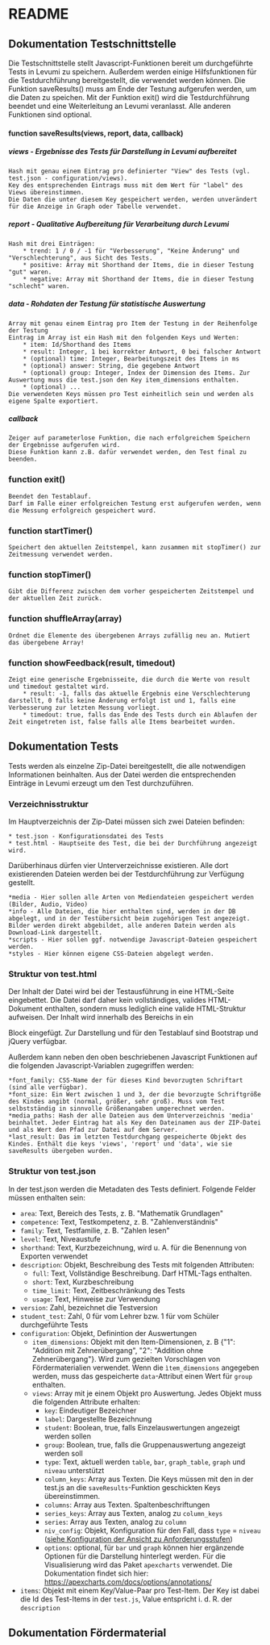 # README

## Dokumentation Testschnittstelle

Die Testschnittstelle stellt Javascript-Funktionen bereit um durchgeführte Tests in Levumi zu speichern.
Außerdem werden einige Hilfsfunktionen für die Testdurchführung bereitgestellt, die verwendet werden können.
Die Funktion saveResults() muss am Ende der Testung aufgerufen werden, um die Daten zu speichen.
Mit der Funktion exit() wird die Testdurchführung beendet und eine Weiterleitung an Levumi veranlasst.
Alle anderen Funktionen sind optional.

#### function saveResults(views, report, data, callback)

##### views - Ergebnisse des Tests für Darstellung in Levumi aufbereitet

    Hash mit genau einem Eintrag pro definierter "View" des Tests (vgl. test.json - configuration/views).
    Key des entsprechenden Eintrags muss mit dem Wert für "label" des Views übereinstimmen.
    Die Daten die unter diesem Key gespeichert werden, werden unverändert für die Anzeige in Graph oder Tabelle verwendet.

##### report - Qualitative Aufbereitung für Verarbeitung durch Levumi

    Hash mit drei Einträgen:
    	* trend: 1 / 0 / -1 für "Verbesserung", "Keine Änderung" und "Verschlechterung", aus Sicht des Tests.
    	* positive: Array mit Shorthand der Items, die in dieser Testung "gut" waren.
    	* negative: Array mit Shorthand der Items, die in dieser Testung "schlecht" waren.

##### data - Rohdaten der Testung für statistische Auswertung

    Array mit genau einem Eintrag pro Item der Testung in der Reihenfolge der Testung
    Eintrag im Array ist ein Hash mit den folgenden Keys und Werten:
    	* item: Id/Shorthand des Items
    	* result: Integer, 1 bei korrekter Antwort, 0 bei falscher Antwort
    	* (optional) time: Integer, Bearbeitungszeit des Items in ms
    	* (optional) answer: String, die gegebene Antwort
    	* (optional) group: Integer, Index der Dimension des Items. Zur Auswertung muss die test.json den Key item_dimensions enthalten.
        * (optional) ...
    Die verwendeten Keys müssen pro Test einheitlich sein und werden als eigene Spalte exportiert.

##### callback

    Zeiger auf parameterlose Funktion, die nach erfolgreichem Speichern der Ergebnisse aufgerufen wird.
    Diese Funktion kann z.B. dafür verwendet werden, den Test final zu beenden.

### function exit()

    Beendet den Testablauf.
    Darf im Falle einer erfolgreichen Testung erst aufgerufen werden, wenn die Messung erfolgreich gespeichert wurd.

### function startTimer()

    Speichert den aktuellen Zeitstempel, kann zusammen mit stopTimer() zur Zeitmessung verwendet werden.

### function stopTimer()

    Gibt die Differenz zwischen dem vorher gespeicherten Zeitstempel und der aktuellen Zeit zurück.

### function shuffleArray(array)

    Ordnet die Elemente des übergebenen Arrays zufällig neu an. Mutiert das übergebene Array!

### function showFeedback(result, timedout)

    Zeigt eine generische Ergebnisseite, die durch die Werte von result und timedout gestaltet wird.
        * result: -1, falls das aktuelle Ergebnis eine Verschlechterung darstellt, 0 falls keine Änderung erfolgt ist und 1, falls eine Verbesserung zur letzten Messung vorliegt.
        * timedout: true, falls das Ende des Tests durch ein Ablaufen der Zeit eingetreten ist, false falls alle Items bearbeitet wurden.

## Dokumentation Tests

Tests werden als einzelne Zip-Datei bereitgestellt, die alle notwendigen Informationen beinhalten.
Aus der Datei werden die entsprechenden Einträge in Levumi erzeugt um den Test durchzuführen.

### Verzeichnisstruktur

Im Hauptverzeichnis der Zip-Datei müssen sich zwei Dateien befinden:

    * test.json - Konfigurationsdatei des Tests
    * test.html - Hauptseite des Test, die bei der Durchführung angezeigt wird.

Darüberhinaus dürfen vier Unterverzeichnisse existieren. Alle dort existierenden Dateien werden bei der Testdurchführung zur Verfügung gestellt.

    *media - Hier sollen alle Arten von Mediendateien gespeichert werden (Bilder, Audio, Video)
    *info - Alle Dateien, die hier enthalten sind, werden in der DB abgelegt, und in der Testübersicht beim zugehörigen Test angezeigt. Bilder werden direkt abgebildet, alle anderen Datein werden als Download-Link dargestellt.
    *scripts - Hier sollen ggf. notwendige Javascript-Dateien gespeichert werden.
    *styles - Hier können eigene CSS-Dateien abgelegt werden.

### Struktur von test.html

Der Inhalt der Datei wird bei der Testausführung in eine HTML-Seite eingebettet.
Die Datei darf daher kein vollständiges, valides HTML-Dokument enthalten, sondern muss lediglich eine valide HTML-Struktur aufweisen.
Der Inhalt wird innerhalb des <body> Bereichs in ein <div> Block eingefügt.
Zur Darstellung und für den Testablauf sind Bootstrap und jQuery verfügbar.

Außerdem kann neben den oben beschriebenen Javascript Funktionen auf die folgenden Javascript-Variablen zugegriffen werden:

    *font_family: CSS-Name der für dieses Kind bevorzugten Schriftart (sind alle verfügbar).
    *font_size: Ein Wert zwischen 1 und 3, der die bevorzugte Schriftgröße des Kindes angibt (normal, größer, sehr groß). Muss vom Test selbstständig in sinnvolle Größenangaben umgerechnet werden.
    *media_paths: Hash der alle Dateien aus dem Unterverzeichnis 'media' beinhaltet. Jeder Eintrag hat als Key den Dateinamen aus der ZIP-Datei und als Wert den Pfad zur Datei auf dem Server.
    *last_result: Das im letzten Testdurchgang gespeicherte Objekt des Kindes. Enthält die keys 'views', 'report' und 'data', wie sie saveResults übergeben wurden.

### Struktur von test.json

In der test.json werden die Metadaten des Tests definiert. Folgende Felder müssen enthalten sein:

- `area`: Text, Bereich des Tests, z. B. "Mathematik Grundlagen"
- `competence`: Text, Testkompetenz, z. B. "Zahlenverständnis"
- `family`: Text, Testfamilie, z. B. "Zahlen lesen"
- `level`: Text, Niveaustufe
- `shorthand`: Text, Kurzbezeichnung, wird u. A. für die Benennung von Exporten verwendet
- `description`: Objekt, Beschreibung des Tests mit folgenden Attributen:
  - `full`: Text, Vollständige Beschreibung. Darf HTML-Tags enthalten.
  - `short`: Text, Kurzbeschreibung
  - `time_limit`: Text, Zeitbeschränkung des Tests
  - `usage`: Text, Hinweise zur Verwendung
- `version`: Zahl, bezeichnet die Testversion
- `student_test`: Zahl, 0 für vom Lehrer bzw. 1 für vom Schüler durchgeführte Tests
- `configuration`: Objekt, Definintion der Auswertungen
  - `item_dimensions`: Objekt mit den Item-Dimensionen, z. B {"1": "Addition mit Zehnerübergang", "2": "Addition ohne Zehnerübergang"}. Wird zum gezielten Vorschlagen
    von Fördermaterialien verwendet. Wenn die `ìtem_dimensions` angegeben werden, muss das gespeicherte `data`-Attribut einen Wert für `group` enthalten.
  - `views`: Array mit je einem Objekt pro Auswertung. Jedes Objekt muss die folgenden Attribute erhalten:
    - `key`: Eindeutiger Bezeichner
    - `label`: Dargestellte Bezeichnung
    - `student`: Boolean, true, falls Einzelauswertungen angezeigt werden sollen
    - `group`: Boolean, true, falls die Gruppenauswertung angezeigt werden soll
    - `type`: Text, aktuell werden `table`, `bar`, `graph_table`, `graph` und `niveau` unterstützt
    - `column_keys`: Array aus Texten. Die Keys müssen mit den in der test.js an die `saveResults`-Funktion geschickten Keys übereinstimmen.
    - `columns`: Array aus Texten. Spaltenbeschriftungen
    - `series_keys`: Array aus Texten, analog zu `column_keys`
    - `series`: Array aus Texten, analog zu `column`
    - `niv_config`: Objekt, Konfiguration für den Fall, dass `type` = `niveau` ([siehe Konfiguration der Ansicht zu Anforderungsstufen](./anforderungsstufen_ansicht/anforderungsstufen-ansicht.md))
    - `options`: optional, für `bar` und `graph` können hier ergänzende Optionen für die Darstellung hinterlegt werden. Für die Visualisierung wird das Paket `apexcharts` verwendet. Die Dokumentation findet sich hier: https://apexcharts.com/docs/options/annotations/
- `items`: Objekt mit einem Key/Value-Paar pro Test-Item. Der Key ist dabei die Id des Test-Items in der `test.js`, Value entspricht i. d. R. der `description`

## Dokumentation Fördermaterial
